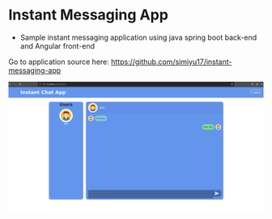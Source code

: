 # Instant Messaging App
- Sample instant messaging application using java spring boot back-end and Angular front-end 

Go to application source here: https://github.com/simiyu17/instant-messaging-app

<img src="chats.png" alt="Sample Angular Spring Boot Chat"  />


